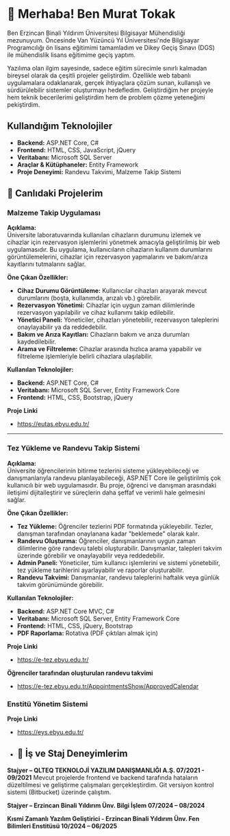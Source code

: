 # 👋 Merhaba! Ben Murat Tokak
Ben Erzincan Binali Yıldırım Üniversitesi Bilgisayar Mühendisliği mezunuyum. Öncesinde Van Yüzüncü Yıl Üniversitesi'nde Bilgisayar Programcılığı ön lisans eğitimimi tamamladım ve Dikey Geçiş Sınavı (DGS) ile mühendislik lisans eğitimime geçiş yaptım.

Yazılıma olan ilgim sayesinde, sadece eğitim sürecimle sınırlı kalmadan bireysel olarak da çeşitli projeler geliştirdim. Özellikle web tabanlı uygulamalara odaklanarak, gerçek ihtiyaçlara çözüm sunan, kullanışlı ve sürdürülebilir sistemler oluşturmayı hedefledim. Geliştirdiğim her projeyle hem teknik becerilerimi geliştirdim hem de problem çözme yeteneğimi pekiştirdim.


##  Kullandığım Teknolojiler

- **Backend:** ASP.NET Core, C#
- **Frontend:** HTML, CSS, JavaScript, jQuery
- **Veritabanı:** Microsoft SQL Server
- **Araçlar & Kütüphaneler:** Entity Framework
- **Proje Deneyimi:** Randevu Takvimi, Malzeme Takip Sistemi

## 📌 Canlıdaki Projelerim

###  **Malzeme Takip Uygulaması**

**Açıklama:**  
Üniversite laboratuvarında kullanılan cihazların durumunu izlemek ve cihazlar için rezervasyon işlemlerini yönetmek amacıyla geliştirilmiş bir web uygulamasıdır. Bu uygulama, kullanıcıların cihazların kullanım durumlarını görüntülemelerini, cihazlar için rezervasyon yapmalarını ve bakım/arıza kayıtlarını tutmalarını sağlar.

**Öne Çıkan Özellikler:**
- **Cihaz Durumu Görüntüleme:** Kullanıcılar cihazları arayarak mevcut durumlarını (boşta, kullanımda, arızalı vb.) görebilir.
- **Rezervasyon Yönetimi:** Cihazlar için uygun zaman dilimlerinde rezervasyon yapılabilir ve cihaz kullanımı takip edilebilir.
- **Yönetici Paneli:** Yöneticiler, cihazları yönetebilir, rezervasyon taleplerini onaylayabilir ya da reddedebilir.
- **Bakım ve Arıza Kayıtları:** Cihazların bakım ve arıza durumları kaydedilebilir.
- **Arama ve Filtreleme:** Cihazlar arasında hızlıca arama yapabilir ve filtreleme işlemleriyle belirli cihazlara ulaşılabilir.

**Kullanılan Teknolojiler:**
- **Backend:** ASP.NET Core, C#
- **Veritabanı:** Microsoft SQL Server, Entity Framework Core
- **Frontend:** HTML, CSS, Bootstrap, jQuery

**Proje Linki**
- https://eutas.ebyu.edu.tr/
 ---

###  **Tez Yükleme ve Randevu Takip Sistemi**

**Açıklama:**  
Üniversite öğrencilerinin bitirme tezlerini sisteme yükleyebileceği ve danışmanlarıyla randevu planlayabileceği, ASP.NET Core ile geliştirilmiş çok kullanıcılı bir web uygulamasıdır. Bu proje, öğrenci ve danışman arasındaki iletişimi dijitalleştirir ve süreçlerin daha şeffaf ve verimli hale gelmesini sağlar.

**Öne Çıkan Özellikler:**
- **Tez Yükleme:** Öğrenciler tezlerini PDF formatında yükleyebilir. Tezler, danışman tarafından onaylanana kadar "beklemede" olarak kalır.
- **Randevu Oluşturma:** Öğrenciler, danışmanlarının uygun zaman dilimlerine göre randevu talebi oluşturabilir. Danışmanlar, talepleri takvim üzerinde görebilir ve onaylayabilir veya reddedebilir.
- **Admin Paneli:** Yöneticiler, tüm kullanıcı işlemlerini ve sistemi yönetebilir, tez yükleme tarihlerini ayarlayabilir ve raporlar oluşturabilir.
- **Randevu Takvimi:** Danışmanlar, randevu taleplerini haftalık veya günlük takvim görünümünde görebilir.

**Kullanılan Teknolojiler:**
- **Backend:** ASP.NET Core MVC, C#
- **Veritabanı:** Microsoft SQL Server, Entity Framework Core
- **Frontend:** HTML, CSS, jQuery, Bootstrap
- **PDF Raporlama:** Rotativa (PDF çıktıları almak için)
  
**Proje Linki**
- https://e-tez.ebyu.edu.tr/
  
**Öğrenciler tarafından oluşturulan randevu takvimi**
- https://e-tez.ebyu.edu.tr/AppointmentsShow/ApprovedCalendar

###  **Enstitü Yönetim Sistemi**

**Proje Linki**
- https://eys.ebyu.edu.tr/

- ## 💼 İş ve Staj Deneyimlerim
**Stajyer – QLTEQ TEKNOLOJİ YAZILIM DANIŞMANLIĞI A.Ş.   07/2021 - 09/2021**
Mevcut projelerde frontend ve backend tarafında hataların düzeltilmesi ve geliştirme çalışmaları gerçekleştirdim. Git versiyon kontrol sistemi (Bitbucket) üzerinde çalıştım.

**Stajyer – Erzincan Binali Yıldırım Ünv. Bilgi İşlem  07/2024 – 08/2024**

**Kısmi Zamanlı Yazılım Geliştirici -  Erzincan Binali Yıldırım Ünv. Fen Bilimleri Enstitüsü  10/2024 – 06/2025**
